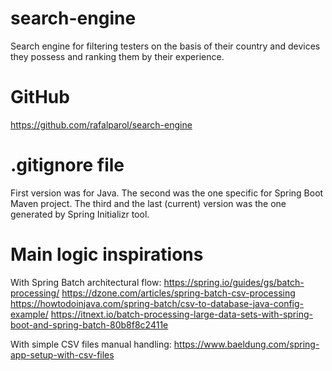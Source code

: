 # search-engine
Search engine for filtering testers on the basis of their country and devices they possess and ranking them by their experience.

# GitHub
https://github.com/rafalparol/search-engine

# .gitignore file
First version was for Java.
The second was the one specific for Spring Boot Maven project.
The third and the last (current) version was the one generated by Spring Initializr tool.

# Main logic inspirations
With Spring Batch architectural flow:
https://spring.io/guides/gs/batch-processing/
https://dzone.com/articles/spring-batch-csv-processing
https://howtodoinjava.com/spring-batch/csv-to-database-java-config-example/
https://itnext.io/batch-processing-large-data-sets-with-spring-boot-and-spring-batch-80b8f8c2411e

With simple CSV files manual handling:
https://www.baeldung.com/spring-app-setup-with-csv-files
